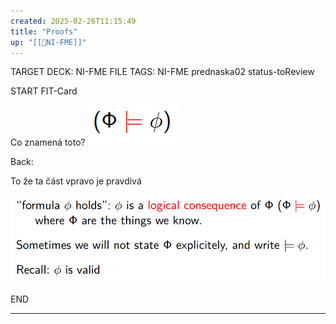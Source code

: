 ```yaml
---
created: 2025-02-26T11:15:49
title: "Proofs"
up: "[[📖NI-FME]]"
---
```


TARGET DECK: NI-FME
FILE TAGS: NI-FME prednaska02 status-toReview


START
FIT-Card

Co znamená toto?
![](../../Assets/Pasted%20image%2020250226111604.png)

Back:

To že ta část vpravo je pravdivá

![](../../Assets/Pasted%20image%2020250226111614.png)

END

---
